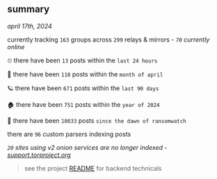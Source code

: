 
## summary
_april 17th, 2024_

currently tracking `163` groups across `299` relays & mirrors - _`70` currently online_

⏲ there have been `13` posts within the `last 24 hours`

🦈 there have been `118` posts within the `month of april`

🪐 there have been `671` posts within the `last 90 days`

🏚 there have been `751` posts within the `year of 2024`

🦕 there have been `10033` posts `since the dawn of ransomwatch`

there are `96` custom parsers indexing posts

_`20` sites using v2 onion services are no longer indexed - [support.torproject.org](https://support.torproject.org/onionservices/v2-deprecation/)_

> see the project [README](https://github.com/joshhighet/ransomwatch#ransomwatch--) for backend technicals
